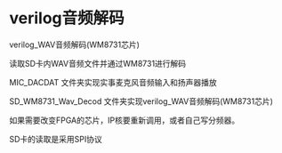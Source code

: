 # verilog音频解码
verilog_WAV音频解码(WM8731芯片)

读取SD卡内WAV音频文件并通过WM8731进行解码

MIC_DACDAT 文件夹实现实事麦克风音频输入和扬声器播放

SD_WM8731_Wav_Decod 文件夹实现verilog_WAV音频解码(WM8731芯片)

如果需要改变FPGA的芯片，IP核要重新调用，或者自己写分频器。

SD卡的读取是采用SPI协议
